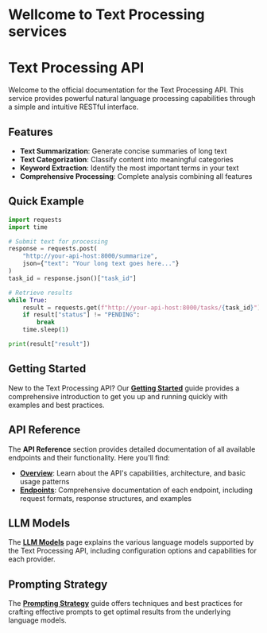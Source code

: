 # Wellcome to Text Processing services

# Text Processing API

Welcome to the official documentation for the Text Processing API. This service provides powerful natural language processing capabilities through a simple and intuitive RESTful interface.

## Features

- **Text Summarization**: Generate concise summaries of long text
- **Text Categorization**: Classify content into meaningful categories
- **Keyword Extraction**: Identify the most important terms in your text
- **Comprehensive Processing**: Complete analysis combining all features



## Quick Example

```python
import requests
import time

# Submit text for processing
response = requests.post(
    "http://your-api-host:8000/summarize",
    json={"text": "Your long text goes here..."}
)
task_id = response.json()["task_id"]

# Retrieve results
while True:
    result = requests.get(f"http://your-api-host:8000/tasks/{task_id}").json()
    if result["status"] != "PENDING":
        break
    time.sleep(1)

print(result["result"])
```


## Getting Started

New to the Text Processing API? Our **[Getting Started](getting-started.md)** guide provides a comprehensive introduction to get you up and running quickly with examples and best practices.

## API Reference

The **API Reference** section provides detailed documentation of all available endpoints and their functionality. Here you'll find:

- **[Overview](api/overview.md)**: Learn about the API's capabilities, architecture, and basic usage patterns
- **[Endpoints](api/endpoints.md)**: Comprehensive documentation of each endpoint, including request formats, response structures, and examples

## LLM Models

The **[LLM Models](llm-models.md)** page explains the various language models supported by the Text Processing API, including configuration options and capabilities for each provider.

## Prompting Strategy

The **[Prompting Strategy](promting-strategy.md)** guide offers techniques and best practices for crafting effective prompts to get optimal results from the underlying language models.
